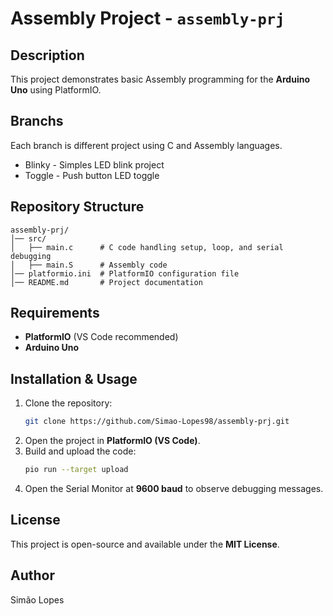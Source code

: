 # Assembly Project - `assembly-prj`

## Description
This project demonstrates basic Assembly programming for the **Arduino Uno** using PlatformIO.

## Branchs
Each branch is different project using C and Assembly languages.
* Blinky - Simples LED blink project
* Toggle - Push button LED toggle

## Repository Structure
```
assembly-prj/
│── src/
│   ├── main.c      # C code handling setup, loop, and serial debugging
│   ├── main.S      # Assembly code
│── platformio.ini  # PlatformIO configuration file
│── README.md       # Project documentation
```

## Requirements
- **PlatformIO** (VS Code recommended)
- **Arduino Uno**

## Installation & Usage
1. Clone the repository:
   ```sh
   git clone https://github.com/Simao-Lopes98/assembly-prj.git
   ```
2. Open the project in **PlatformIO (VS Code)**.
3. Build and upload the code:
   ```sh
   pio run --target upload
   ```
4. Open the Serial Monitor at **9600 baud** to observe debugging messages.

## License
This project is open-source and available under the **MIT License**.

## Author
Simão Lopes

